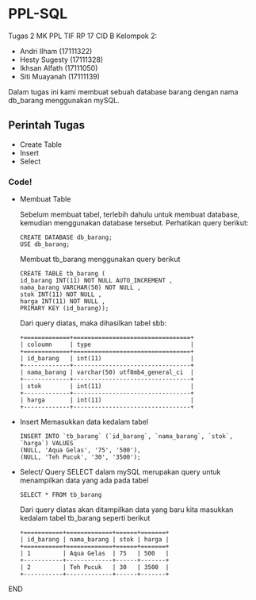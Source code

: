 # PPL-SQL
Tugas 2 MK PPL TIF RP 17 CID B Kelompok 2:
  * Andri Ilham (17111322)
  * Hesty Sugesty (17111328)
  * Ikhsan Alfath (17111050)
  * Siti Muayanah (17111139)
  
  Dalam tugas ini kami membuat sebuah database barang dengan nama db_barang menggunakan mySQL.
  
 ## Perintah Tugas
  * Create Table
  * Insert
  * Select

### Code!
* Membuat Table
  
  Sebelum membuat tabel, terlebih dahulu untuk membuat database, kemudian menggunakan database tersebut. Perhatikan query berikut:
  ```
  CREATE DATABASE db_barang;
  USE db_barang;
  ```
  Membuat tb_barang menggunakan query berikut
  ```
  CREATE TABLE tb_barang ( 
  id_barang INT(11) NOT NULL AUTO_INCREMENT , 
  nama_barang VARCHAR(50) NOT NULL , 
  stok INT(11) NOT NULL , 
  harga INT(11) NOT NULL , 
  PRIMARY KEY (id_barang));
  ```
  Dari query diatas, maka dihasilkan tabel sbb:
  ```
  +=============+=================================+
  | coloumn     | type                            |
  +=============+=================================+
  | id_barang   | int(11)                         |
  +-------------+---------------------------------+
  | nama_barang | varchar(50) utf8mb4_general_ci  |
  +-------------+---------------------------------+
  | stok        | int(11)                         |
  +-------------+---------------------------------+
  | harga       | int(11)                         |
  +-------------+---------------------------------+
  ```
  
* Insert
  Memasukkan data kedalam tabel
  ```
  INSERT INTO `tb_barang` (`id_barang`, `nama_barang`, `stok`, `harga`) VALUES 
  (NULL, 'Aqua Gelas', '75', '500'), 
  (NULL, 'Teh Pucuk', '30', '3500');
  ```
  
* Select/
  Query SELECT dalam mySQL merupakan query untuk menampilkan data yang ada pada tabel
  ```
  SELECT * FROM tb_barang
  ```
  Dari query diatas akan ditampilkan data yang baru kita masukkan kedalam tabel tb_barang seperti berikut
  ```
  +===========+=============+======+=======+
  | id_barang | nama_barang | stok | harga |
  +===========+=============+======+=======+
  | 1         | Aqua Gelas  | 75   | 500   |
  +-----------+-------------+------+-------+
  | 2         | Teh Pucuk   | 30   | 3500  |
  +-----------+-------------+------+-------+
  ```


END
